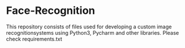 # Face-Recognition

This repository consists of files used for developing a custom image recognitionsystems using Python3, Pycharm and other libraries. Please check requirements.txt